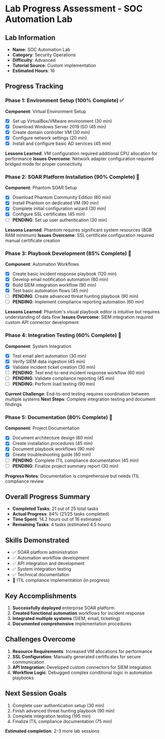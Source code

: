 # Lab Progress Assessment - SOC Automation Lab

## Lab Information
- **Name**: SOC Automation Lab  
- **Category**: Security Operations
- **Difficulty**: Advanced
- **Tutorial Source**: Custom implementation
- **Estimated Hours**: 16

## Progress Tracking

### Phase 1: Environment Setup (100% Complete) ✅
**Component**: Virtual Environment Setup
- [x] Set up VirtualBox/VMware environment (30 min)
- [x] Download Windows Server 2019 ISO (45 min)  
- [x] Create domain controller VM (30 min)
- [x] Configure network settings (20 min)
- [x] Install and configure basic AD services (45 min)

**Lessons Learned**: VM configuration required additional CPU allocation for performance
**Issues Overcome**: Network adapter configuration required bridged mode for proper connectivity

### Phase 2: SOAR Platform Installation (90% Complete) 🔄
**Component**: Phantom SOAR Setup  
- [x] Download Phantom Community Edition (60 min)
- [x] Install Phantom on dedicated VM (90 min)
- [x] Complete initial configuration wizard (30 min)
- [x] Configure SSL certificates (45 min)
- [ ] **PENDING**: Set up user authentication (30 min)

**Lessons Learned**: Phantom requires significant system resources (8GB RAM minimum)
**Issues Overcome**: SSL certificate configuration required manual certificate creation

### Phase 3: Playbook Development (85% Complete) 🔄  
**Component**: Automation Workflows
- [x] Create basic incident response playbook (120 min)
- [x] Develop email notification automation (60 min)
- [x] Build SIEM integration workflow (90 min)
- [x] Test basic automation flows (45 min)
- [ ] **PENDING**: Create advanced threat hunting playbook (90 min)
- [ ] **PENDING**: Implement compliance reporting automation (60 min)

**Lessons Learned**: Phantom's visual playbook editor is intuitive but requires understanding of data flow
**Issues Overcome**: SIEM integration required custom API connector development

### Phase 4: Integration Testing (60% Complete) 🔄
**Component**: System Integration
- [x] Test email alert automation (30 min)
- [x] Verify SIEM data ingestion (45 min)
- [x] Validate incident ticket creation (30 min)
- [ ] **PENDING**: Test end-to-end incident response workflow (60 min)
- [ ] **PENDING**: Validate compliance reporting (45 min)
- [ ] **PENDING**: Perform load testing (90 min)

**Current Challenge**: End-to-end testing requires coordination between multiple systems
**Next Steps**: Complete integration testing and document findings

### Phase 5: Documentation (80% Complete) 🔄
**Component**: Project Documentation  
- [x] Document architecture design (60 min)
- [x] Create installation procedures (45 min)
- [x] Document playbook workflows (90 min)
- [x] Create troubleshooting guide (60 min)
- [ ] **PENDING**: Complete ITIL compliance documentation (45 min)
- [ ] **PENDING**: Finalize project summary report (30 min)

**Progress Notes**: Documentation is comprehensive but needs ITIL compliance review

## Overall Progress Summary
- **Completed Tasks**: 21 out of 25 total tasks
- **Actual Progress**: 84% (21/25 tasks completed)
- **Time Spent**: 14.2 hours out of 16 estimated
- **Remaining Tasks**: 4 tasks (estimated 4.5 hours)

## Skills Demonstrated
- ✅ SOAR platform administration
- ✅ Automation workflow development  
- ✅ API integration and development
- ✅ System integration testing
- ✅ Technical documentation
- 🔄 ITIL compliance implementation (in progress)

## Key Accomplishments  
1. **Successfully deployed** enterprise SOAR platform
2. **Created functional automation** workflows for incident response
3. **Integrated multiple systems** (SIEM, email, ticketing)
4. **Documented comprehensive** implementation procedures

## Challenges Overcome
1. **Resource Requirements**: Increased VM allocations for performance
2. **SSL Configuration**: Manually generated certificates for secure communication  
3. **API Integration**: Developed custom connectors for SIEM integration
4. **Workflow Logic**: Debugged complex conditional logic in automation playbooks

## Next Session Goals
1. Complete user authentication setup (30 min)
2. Finish advanced threat hunting playbook (90 min)  
3. Complete integration testing (195 min)
4. Finalize ITIL compliance documentation (75 min)

**Estimated completion**: 2-3 more lab sessions
